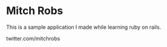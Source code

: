 # Mitch Robs

This is a sample application I made while learning ruby on rails.

twitter.com/mitchrobs